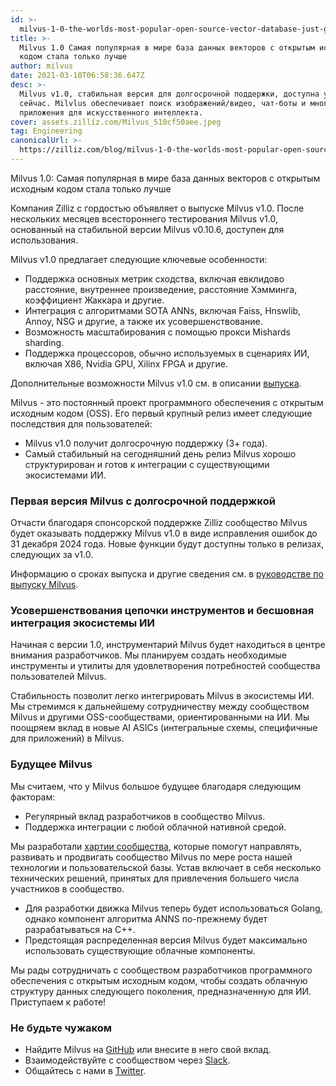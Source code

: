 ```yaml
---
id: >-
  milvus-1-0-the-worlds-most-popular-open-source-vector-database-just-got-better.md
title: >-
  Milvus 1.0 Самая популярная в мире база данных векторов с открытым исходным
  кодом стала только лучше
author: milvus
date: 2021-03-10T06:58:36.647Z
desc: >-
  Milvus v1.0, стабильная версия для долгосрочной поддержки, доступна уже
  сейчас. Milvlus обеспечивает поиск изображений/видео, чат-боты и многие другие
  приложения для искусственного интеллекта.
cover: assets.zilliz.com/Milvus_510cf50aee.jpeg
tag: Engineering
canonicalUrl: >-
  https://zilliz.com/blog/milvus-1-0-the-worlds-most-popular-open-source-vector-database-just-got-better
---
```

<custom-h1>Milvus 1.0: Самая популярная в мире база данных векторов с открытым исходным кодом стала только лучше</custom-h1><p>Компания Zilliz с гордостью объявляет о выпуске Milvus v1.0. После нескольких месяцев всестороннего тестирования Milvus v1.0, основанный на стабильной версии Milvus v0.10.6, доступен для использования.</p>
<p>Milvus v1.0 предлагает следующие ключевые особенности:</p>
<ul>
<li>Поддержка основных метрик сходства, включая евклидово расстояние, внутреннее произведение, расстояние Хэмминга, коэффициент Жаккара и другие.</li>
<li>Интеграция с алгоритмами SOTA ANNs, включая Faiss, Hnswlib, Annoy, NSG и другие, а также их усовершенствование.</li>
<li>Возможность масштабирования с помощью прокси Mishards sharding.</li>
<li>Поддержка процессоров, обычно используемых в сценариях ИИ, включая X86, Nvidia GPU, Xilinx FPGA и другие.</li>
</ul>
<p>Дополнительные возможности Milvus v1.0 см. в описании <a href="https://www.milvus.io/docs/v1.0.0/release_notes.md">выпуска</a>.</p>
<p>Milvus - это постоянный проект программного обеспечения с открытым исходным кодом (OSS). Его первый крупный релиз имеет следующие последствия для пользователей:</p>
<ul>
<li>Milvus v1.0 получит долгосрочную поддержку (3+ года).</li>
<li>Самый стабильный на сегодняшний день релиз Milvus хорошо структурирован и готов к интеграции с существующими экосистемами ИИ.</li>
</ul>
<h3 id="The-first-version-of-Milvus-with-long-term-support" class="common-anchor-header">Первая версия Milvus с долгосрочной поддержкой</h3><p>Отчасти благодаря спонсорской поддержке Zilliz сообщество Milvus будет оказывать поддержку Milvus v1.0 в виде исправления ошибок до 31 декабря 2024 года. Новые функции будут доступны только в релизах, следующих за v1.0.</p>
<p>Информацию о сроках выпуска и другие сведения см. в <a href="https://milvus.io/docs/v1.0.0/milvus_release_guideline.md">руководстве по выпуску Milvus</a>.</p>
<h3 id="Toolchain-enhancements-and-seamless-AI-ecosystem-integration" class="common-anchor-header">Усовершенствования цепочки инструментов и бесшовная интеграция экосистемы ИИ</h3><p>Начиная с версии 1.0, инструментарий Milvus будет находиться в центре внимания разработчиков. Мы планируем создать необходимые инструменты и утилиты для удовлетворения потребностей сообщества пользователей Milvus.</p>
<p>Стабильность позволит легко интегрировать Milvus в экосистемы ИИ. Мы стремимся к дальнейшему сотрудничеству между сообществом Milvus и другими OSS-сообществами, ориентированными на ИИ. Мы поощряем вклад в новые AI ASICs (интегральные схемы, специфичные для приложений) в Milvus.</p>
<h3 id="The-future-of-Milvus" class="common-anchor-header">Будущее Milvus</h3><p>Мы считаем, что у Milvus большое будущее благодаря следующим факторам:</p>
<ul>
<li>Регулярный вклад разработчиков в сообщество Milvus.</li>
<li>Поддержка интеграции с любой облачной нативной средой.</li>
</ul>
<p>Мы разработали <a href="https://milvus.io/docs/v1.0.0/milvus_community_charters.md">хартии сообщества</a>, которые помогут направлять, развивать и продвигать сообщество Milvus по мере роста нашей технологии и пользовательской базы. Устав включает в себя несколько технических решений, принятых для привлечения большего числа участников в сообщество.</p>
<ul>
<li>Для разработки движка Milvus теперь будет использоваться Golang, однако компонент алгоритма ANNS по-прежнему будет разрабатываться на C++.</li>
<li>Предстоящая распределенная версия Milvus будет максимально использовать существующие облачные компоненты.</li>
</ul>
<p>Мы рады сотрудничать с сообществом разработчиков программного обеспечения с открытым исходным кодом, чтобы создать облачную структуру данных следующего поколения, предназначенную для ИИ. Приступаем к работе!</p>
<h3 id="Don’t-be-a-stranger" class="common-anchor-header">Не будьте чужаком</h3><ul>
<li>Найдите Milvus на <a href="https://github.com/milvus-io/milvus/">GitHub</a> или внесите в него свой вклад.</li>
<li>Взаимодействуйте с сообществом через <a href="https://join.slack.com/t/milvusio/shared_invite/zt-e0u4qu3k-bI2GDNys3ZqX1YCJ9OM~GQ">Slack</a>.</li>
<li>Общайтесь с нами в <a href="https://twitter.com/milvusio">Twitter</a>.</li>
</ul>
